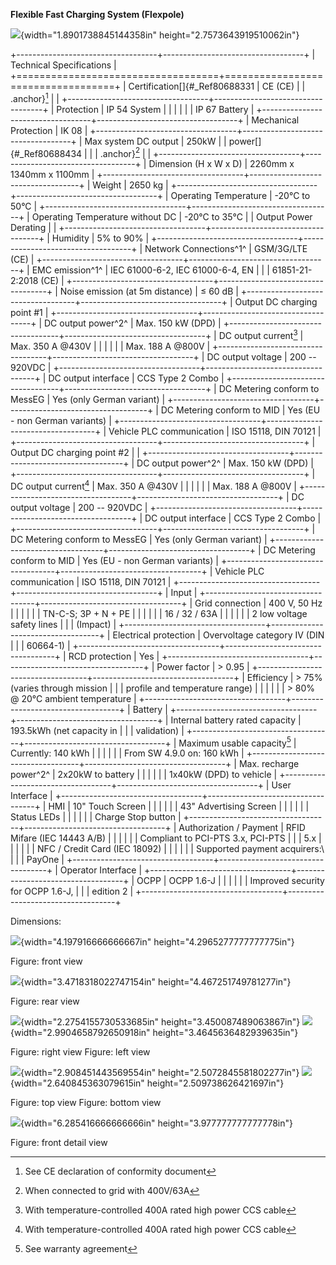 **Flexible Fast Charging System (Flexpole)**

![](media/image1.jpeg){width="1.8901738845144358in"
height="2.7573643919510062in"}

+-----------------------------------+-----------------------------------+
| Technical Specifications          |
+===================================+===================================+
| Certification[]{#_Ref80688331     | CE (CE)                           |
| .anchor}[^11]                     |                                   |
+-----------------------------------+-----------------------------------+
| Protection                        | IP 54 System                      |
|                                   |                                   |
|                                   | IP 67 Battery                     |
+-----------------------------------+-----------------------------------+
| Mechanical Protection             | IK 08                             |
+-----------------------------------+-----------------------------------+
| Max system DC output              | 250kW                             |
| power[]{#_Ref80688434             |                                   |
| .anchor}[^12]                     |                                   |
+-----------------------------------+-----------------------------------+
| Dimension (H x W x D)             | 2260mm x 1340mm x 1100mm          |
+-----------------------------------+-----------------------------------+
| Weight                            | 2650 kg                           |
+-----------------------------------+-----------------------------------+
| Operating Temperature             | -20°C to 50°C                     |
+-----------------------------------+-----------------------------------+
| Operating Temperature without DC  | -20°C to 35°C                     |
| Output Power Derating             |                                   |
+-----------------------------------+-----------------------------------+
| Humidity                          | 5% to 90%                         |
+-----------------------------------+-----------------------------------+
| Network Connections^1^            | GSM/3G/LTE (CE)                   |
+-----------------------------------+-----------------------------------+
| EMC emission^1^                   | IEC 61000-6-2, IEC 61000-6-4, EN  |
|                                   | 61851-21-2:2018 (CE)              |
+-----------------------------------+-----------------------------------+
| Noise emission (at 5m distance)   | ≤ 60 dB                           |
+-----------------------------------+-----------------------------------+
| Output DC charging point \#1      |
+-----------------------------------+-----------------------------------+
| DC output power^2^                | Max. 150 kW (DPD)                 |
+-----------------------------------+-----------------------------------+
| DC output current[^13]            | Max. 350 A @430V                  |
|                                   |                                   |
|                                   | Max. 188 A @800V                  |
+-----------------------------------+-----------------------------------+
| DC output voltage                 | 200 -- 920VDC                     |
+-----------------------------------+-----------------------------------+
| DC output interface               | CCS Type 2 Combo                  |
+-----------------------------------+-----------------------------------+
| DC Metering conform to MessEG     | Yes (only German variant)         |
+-----------------------------------+-----------------------------------+
| DC Metering conform to MID        | Yes (EU - non German variants)    |
+-----------------------------------+-----------------------------------+
| Vehicle PLC communication         | ISO 15118, DIN 70121              |
+-----------------------------------+-----------------------------------+
| Output DC charging point \#2      |                                   |
+-----------------------------------+-----------------------------------+
| DC output power^2^                | Max. 150 kW (DPD)                 |
+-----------------------------------+-----------------------------------+
| DC output current[^14]            | Max. 350 A @430V                  |
|                                   |                                   |
|                                   | Max. 188 A @800V                  |
+-----------------------------------+-----------------------------------+
| DC output voltage                 | 200 -- 920VDC                     |
+-----------------------------------+-----------------------------------+
| DC output interface               | CCS Type 2 Combo                  |
+-----------------------------------+-----------------------------------+
| DC Metering conform to MessEG     | Yes (only German variant)         |
+-----------------------------------+-----------------------------------+
| DC Metering conform to MID        | Yes (EU - non German variants)    |
+-----------------------------------+-----------------------------------+
| Vehicle PLC communication         | ISO 15118, DIN 70121              |
+-----------------------------------+-----------------------------------+
| Input                             |
+-----------------------------------+-----------------------------------+
| Grid connection                   | 400 V, 50 Hz                      |
|                                   |                                   |
|                                   | TN-C-S; 3P + N + PE               |
|                                   |                                   |
|                                   | 16 / 32 / 63A                     |
|                                   |                                   |
|                                   | 2 low voltage safety lines        |
|                                   | (Impact)                          |
+-----------------------------------+-----------------------------------+
| Electrical protection             | Overvoltage category IV (DIN      |
|                                   | 60664-1)                          |
+-----------------------------------+-----------------------------------+
| RCD protection                    | Yes                               |
+-----------------------------------+-----------------------------------+
| Power factor                      | \> 0.95                           |
+-----------------------------------+-----------------------------------+
| Efficiency                        | \> 75% (varies through mission    |
|                                   | profile and temperature range)    |
|                                   |                                   |
|                                   | \> 80% @ 20°C ambient temperature |
+-----------------------------------+-----------------------------------+
| Battery                           |
+-----------------------------------+-----------------------------------+
| Internal battery rated capacity   | 193.5kWh (net capacity in         |
|                                   | validation)                       |
+-----------------------------------+-----------------------------------+
| Maximum usable capacity[^15]      | Currently: 140 kWh                |
|                                   |                                   |
|                                   | From SW 4.9.0 on: 160 kWh         |
+-----------------------------------+-----------------------------------+
| Max. recharge power^2^            | 2x20kW to battery                 |
|                                   |                                   |
|                                   | 1x40kW (DPD) to vehicle           |
+-----------------------------------+-----------------------------------+
| User Interface                    |
+-----------------------------------+-----------------------------------+
| HMI                               | 10" Touch Screen                  |
|                                   |                                   |
|                                   | 43" Advertising Screen            |
|                                   |                                   |
|                                   | Status LEDs                       |
|                                   |                                   |
|                                   | Charge Stop button                |
+-----------------------------------+-----------------------------------+
| Authorization / Payment           | RFID Mifare (IEC 14443 A/B)       |
|                                   |                                   |
|                                   | Compliant to PCI-PTS 3.x, PCI-PTS |
|                                   | 5.x                               |
|                                   |                                   |
|                                   | NFC / Credit Card (IEC 18092)     |
|                                   |                                   |
|                                   | Supported payment acquirers:\     |
|                                   | PayOne                            |
+-----------------------------------+-----------------------------------+
| Operator Interface                |
+-----------------------------------+-----------------------------------+
| OCPP                              | OCPP 1.6-J                        |
|                                   |                                   |
|                                   | Improved security for OCPP 1.6-J, |
|                                   | edition 2                         |
+-----------------------------------+-----------------------------------+

Dimensions:

![](media/image2.png){width="4.197916666666667in"
height="4.2965277777777775in"}

Figure: front view

![](media/image3.png){width="3.4718318022747154in"
height="4.467251749781277in"}

Figure: rear view

![](media/image4.png){width="2.2754155730533685in"
height="3.450087489063867in"}
![](media/image5.png){width="2.9904658792650918in"
height="3.4645636482939635in"}

Figure: right view Figure: left view

![](media/image6.png){width="2.908451443569554in"
height="2.5072845581802277in"}
![](media/image7.png){width="2.640845363079615in"
height="2.509738626421697in"}

Figure: top view Figure: bottom view

![](media/image8.png){width="6.285416666666666in"
height="3.977777777777778in"}

Figure: front detail view

[^1]: See CE declaration of conformity document

[^2]: When connected to grid with 400V/63A

[^3]: With temperature-controlled 400A rated high power CCS cable

[^4]: With temperature-controlled 400A rated high power CCS cable

[^5]: See warranty agreement

[^6]: See CE declaration of conformity document

[^7]: When connected to grid with 400V/63A

[^8]: With temperature-controlled 400A rated high power CCS cable

[^9]: With temperature-controlled 400A rated high power CCS cable

[^10]: See warranty agreement

[^11]: See CE declaration of conformity document

[^12]: When connected to grid with 400V/63A

[^13]: With temperature-controlled 400A rated high power CCS cable

[^14]: With temperature-controlled 400A rated high power CCS cable

[^15]: See warranty agreement
